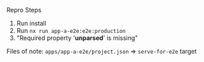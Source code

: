 Repro Steps

1) Run install
2) Run `nx run app-a-e2e:e2e:production`
3) "Required property '__unparsed__' is missing"

Files of note:
`apps/app-a-e2e/project.json` => `serve-for-e2e` target
